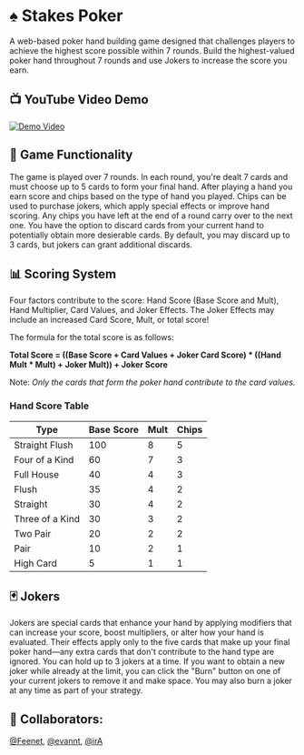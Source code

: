 # :spades: Stakes Poker

A web-based poker hand building game designed that challenges players to achieve the highest score possible within 7 rounds.
Build the highest-valued poker hand throughout 7 rounds and use Jokers to increase the score you earn.

## :tv: YouTube Video Demo

[![Demo Video](https://img.youtube.com/vi/XljzCYXUVfU/0.jpg)](https://www.youtube.com/watch?v=XljzCYXUVfU)

## :game_die: Game Functionality

The game is played over 7 rounds. In each round, you're dealt 7 cards and must choose up to 5 cards to form your final hand. After playing a hand you earn score and chips based on the type of hand you played. Chips can be used to purchase jokers, which apply special effects or improve hand scoring. Any chips you have left at the end of a round carry over to the next one. You have the option to discard cards from your current hand to potentially obtain more desierable cards. By default, you may discard up to 3 cards, but jokers can grant additional discards.

## :bar_chart: Scoring System

Four factors contribute to the score: Hand Score (Base Score and Mult), Hand Multiplier, Card Values, and Joker Effects. The Joker Effects may include an increased Card Score, Mult, or total score!

The formula for the total score is as follows:

**Total Score = ((Base Score + Card Values + Joker Card Score) * ((Hand Mult * Mult) + Joker Mult)) + Joker Score**

Note: *Only the cards that form the poker hand contribute to the card values.*

### Hand Score Table

| Type             | Base Score | Mult | Chips |
|------------------|------------|------|-------|
| Straight Flush   | 100        | 8    | 5     |
| Four of a Kind   | 60         | 7    | 3     |
| Full House       | 40         | 4    | 3     |
| Flush            | 35         | 4    | 2     |
| Straight         | 30         | 4    | 2     |
| Three of a Kind  | 30         | 3    | 2     |
| Two Pair         | 20         | 2    | 2     |
| Pair             | 10         | 2    | 1     |
| High Card        | 5          | 1    | 1     |

## :black_joker: Jokers

Jokers are special cards that enhance your hand by applying modifiers that can increase your score, boost multipliers, or alter how your hand is evaluated. Their effects apply only to the five cards that make up your final poker hand—any extra cards that don't contribute to the hand type are ignored. You can hold up to 3 jokers at a time. If you want to obtain a new joker while already at the limit, you can click the "Burn" button on one of your current jokers to remove it and make space. You may also burn a joker at any time as part of your strategy.

## :busts_in_silhouette: Collaborators: 

[@Feenet](https://github.com/Feenet), [@evannt](https://github.com/evannt), [@irA](https://github.com/irA)
